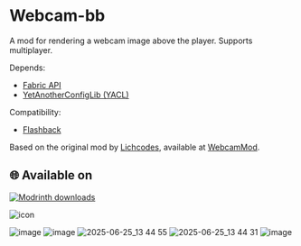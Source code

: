 # Webcam-bb
A mod for rendering a webcam image above the player. Supports multiplayer.

Depends:
- [Fabric API](https://modrinth.com/mod/fabric-api)
- [YetAnotherConfigLib (YACL)](https://modrinth.com/mod/yacl)

Compatibility:
- [Flashback](https://modrinth.com/mod/flashback)

Based on the original mod by [Lichcodes](https://github.com/Lichcodes), available at [WebcamMod](https://github.com/Lichcodes/WebcamMod).

## 🌐 Available on

[![Modrinth downloads](https://img.shields.io/modrinth/dt/webcam-bb?color=blue&logo=modrinth&style=for-the-badge)](https://modrinth.com/mod/webcam-bb)

![icon](https://github.com/user-attachments/assets/e93856f0-6859-44e9-b27d-fbf00a0c6c88)

![image](https://github.com/user-attachments/assets/c617e26c-86dd-4906-9176-cb6a00572d3f)
![image](https://github.com/user-attachments/assets/f62dd1f6-e1eb-4e2d-8663-c4fa0bfef3ed)
![2025-06-25_13 44 55](https://github.com/user-attachments/assets/1b22d047-cb15-4bd4-bfa9-b96c41ed71bf)
![2025-06-25_13 44 31](https://github.com/user-attachments/assets/1ac96798-9195-4757-99e4-5512d8bffc06)
![image](https://github.com/user-attachments/assets/b8fd1891-cc6f-4c90-91ab-1d2c73530481)



